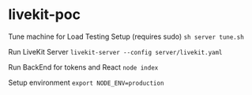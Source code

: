 # livekit-poc

Tune machine for Load Testing Setup (requires sudo)
`sh server tune.sh`

Run LiveKit Server
`livekit-server --config server/livekit.yaml`

Run BackEnd for tokens and React
`node index`

Setup environment
`export NODE_ENV=production`

